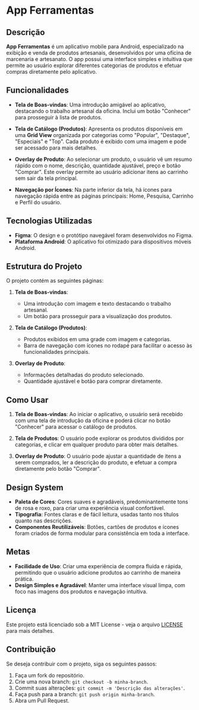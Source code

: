 # App Ferramentas

## Descrição

**App Ferramentas** é um aplicativo mobile para Android, especializado na exibição e venda de produtos artesanais, desenvolvidos por uma oficina de marcenaria e artesanato. O app possui uma interface simples e intuitiva que permite ao usuário explorar diferentes categorias de produtos e efetuar compras diretamente pelo aplicativo.

## Funcionalidades

- **Tela de Boas-vindas**: Uma introdução amigável ao aplicativo, destacando o trabalho artesanal da oficina. Inclui um botão "Conhecer" para prosseguir à lista de produtos.
  
- **Tela de Catálogo (Produtos)**: Apresenta os produtos disponíveis em uma **Grid View** organizada por categorias como "Popular", "Destaque", "Especiais" e "Top". Cada produto é exibido com uma imagem e pode ser acessado para mais detalhes.

- **Overlay de Produto**: Ao selecionar um produto, o usuário vê um resumo rápido com o nome, descrição, quantidade ajustável, preço e botão "Comprar". Este overlay permite ao usuário adicionar itens ao carrinho sem sair da tela principal.

- **Navegação por Ícones**: Na parte inferior da tela, há ícones para navegação rápida entre as páginas principais: Home, Pesquisa, Carrinho e Perfil do usuário.

## Tecnologias Utilizadas

- **Figma**: O design e o protótipo navegável foram desenvolvidos no Figma.
- **Plataforma Android**: O aplicativo foi otimizado para dispositivos móveis Android.

## Estrutura do Projeto

O projeto contém as seguintes páginas:

1. **Tela de Boas-vindas**:
   - Uma introdução com imagem e texto destacando o trabalho artesanal.
   - Um botão para prosseguir para a visualização dos produtos.

2. **Tela de Catálogo (Produtos)**:
   - Produtos exibidos em uma grade com imagem e categorias.
   - Barra de navegação com ícones no rodapé para facilitar o acesso às funcionalidades principais.

3. **Overlay de Produto**:
   - Informações detalhadas do produto selecionado.
   - Quantidade ajustável e botão para comprar diretamente.

## Como Usar

1. **Tela de Boas-vindas**: Ao iniciar o aplicativo, o usuário será recebido com uma tela de introdução da oficina e poderá clicar no botão "Conhecer" para acessar o catálogo de produtos.

2. **Tela de Produtos**: O usuário pode explorar os produtos divididos por categorias, e clicar em qualquer produto para obter mais detalhes.

3. **Overlay de Produto**: O usuário pode ajustar a quantidade de itens a serem comprados, ler a descrição do produto, e efetuar a compra diretamente pelo botão "Comprar".

## Design System

- **Paleta de Cores**: Cores suaves e agradáveis, predominantemente tons de rosa e roxo, para criar uma experiência visual confortável.
- **Tipografia**: Fontes claras e de fácil leitura, usadas tanto nos títulos quanto nas descrições.
- **Componentes Reutilizáveis**: Botões, cartões de produtos e ícones foram criados de forma modular para consistência em toda a interface.

## Metas

- **Facilidade de Uso**: Criar uma experiência de compra fluida e rápida, permitindo que o usuário adicione produtos ao carrinho de maneira prática.
- **Design Simples e Agradável**: Manter uma interface visual limpa, com foco nas imagens dos produtos e navegação intuitiva.
  
## Licença

Este projeto está licenciado sob a MIT License - veja o arquivo [LICENSE](LICENSE) para mais detalhes.

## Contribuição

Se deseja contribuir com o projeto, siga os seguintes passos:

1. Faça um fork do repositório.
2. Crie uma nova branch: `git checkout -b minha-branch`.
3. Commit suas alterações: `git commit -m 'Descrição das alterações'`.
4. Faça push para a branch: `git push origin minha-branch`.
5. Abra um Pull Request.
